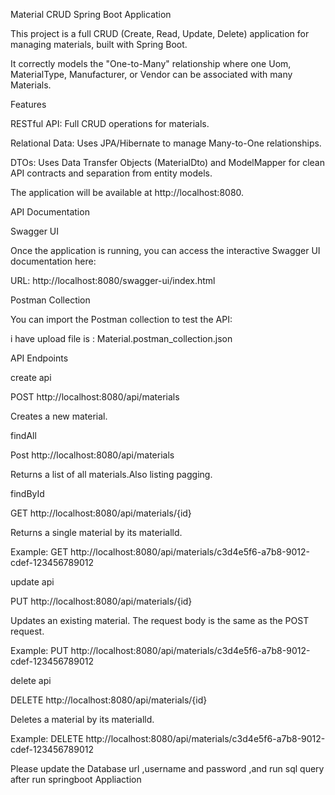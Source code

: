 Material CRUD Spring Boot Application

This project is a full CRUD (Create, Read, Update, Delete) application for managing materials, built with Spring Boot.

It correctly models the "One-to-Many" relationship where one Uom, MaterialType, Manufacturer, or Vendor can be associated with many Materials.

Features

RESTful API: Full CRUD operations for materials.

Relational Data: Uses JPA/Hibernate to manage Many-to-One relationships.

DTOs: Uses Data Transfer Objects (MaterialDto) and ModelMapper for clean API contracts and separation from entity models.

The application will be available at http://localhost:8080.

API Documentation

Swagger UI

Once the application is running, you can access the interactive Swagger UI documentation here:

URL: http://localhost:8080/swagger-ui/index.html

Postman Collection

You can import the Postman collection to test the API:

i have upload file is : Material.postman_collection.json

API Endpoints

create api

POST http://localhost:8080/api/materials

Creates a new material.

findAll

Post http://localhost:8080/api/materials

Returns a list of all materials.Also listing pagging.

findById

GET http://localhost:8080/api/materials/{id}

Returns a single material by its materialld.

Example: GET http://localhost:8080/api/materials/c3d4e5f6-a7b8-9012-cdef-123456789012

update api

PUT http://localhost:8080/api/materials/{id}

Updates an existing material. The request body is the same as the POST request.

Example: PUT http://localhost:8080/api/materials/c3d4e5f6-a7b8-9012-cdef-123456789012

delete api

DELETE http://localhost:8080/api/materials/{id}

Deletes a material by its materialld.

Example: DELETE http://localhost:8080/api/materials/c3d4e5f6-a7b8-9012-cdef-123456789012

Please update the Database url ,username and password ,and run sql query after run springboot Appliaction 

